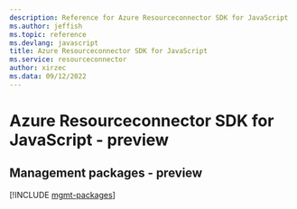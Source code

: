 ```yaml
---
description: Reference for Azure Resourceconnector SDK for JavaScript
ms.author: jeffish
ms.topic: reference
ms.devlang: javascript
title: Azure Resourceconnector SDK for JavaScript
ms.service: resourceconnector
author: xirzec
ms.data: 09/12/2022
---
```

# Azure Resourceconnector SDK for JavaScript - preview

## Management packages - preview
[!INCLUDE [mgmt-packages](resourceconnector-mgmt-index.md)]